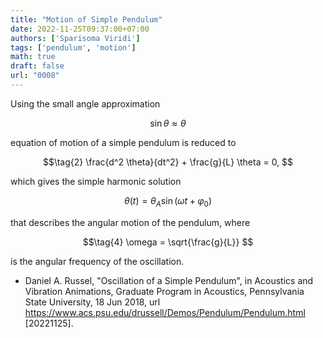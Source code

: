 ```yaml
---
title: "Motion of Simple Pendulum"
date: 2022-11-25T09:37:00+07:00
authors: ['Sparisoma Viridi']
tags: ['pendulum', 'motion']
math: true
draft: false
url: "0008"
---
```


Using the small angle approximation

$$\tag{1}
\sin\theta \approx \theta
$$

equation of motion of a simple pendulum is reduced to

$$\tag{2}
\frac{d^2 \theta}{dt^2} + \frac{g}{L} \theta = 0,
$$

which gives the simple harmonic solution

$$\tag{3}
\theta(t) = \theta_A \sin (\omega t + \varphi_0)
$$

that describes the angular motion of the pendulum, where

$$\tag{4}
\omega = \sqrt{\frac{g}{L}}
$$

is the angular frequency of the oscillation.

+ Daniel A. Russel, "Oscillation of a Simple Pendulum", in Acoustics and Vibration Animations, Graduate Program in Acoustics, Pennsylvania State University, 18 Jun 2018, url https://www.acs.psu.edu/drussell/Demos/Pendulum/Pendulum.html [20221125].